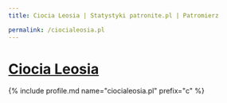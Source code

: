 ```yaml
---
title: Ciocia Leosia | Statystyki patronite.pl | Patromierz

permalink: /ciocialeosia.pl
---
```


# [Ciocia Leosia](https://patronite.pl/ciocialeosia.pl)

{% include profile.md name="ciocialeosia.pl" prefix="c" %}

